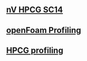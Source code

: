 ## [nV HPCG SC14](http://www.hpcg-benchmark.org/downloads/sc14/HPCG_BOF.pdf)
## [openFoam Profiling](http://www.hpcadvisorycouncil.com/pdf/OpenFOAM-UK.pdf)
## [HPCG profiling](http://www.hpcadvisorycouncil.com/pdf/HPCG_Analysis_POWER8.pdf)
